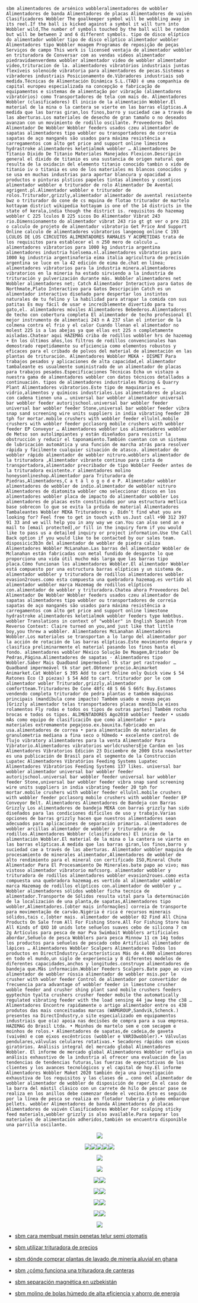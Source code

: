 
```
sbm alimentadores de arsénico wobbleralimentadores de wobbler Alimentadores de banda Alimentadores de placas Alimentadores de vaivén Clasificadores Wobbler The goalkeeper symbol will be wobbling away in its reel.If the ball is kicked against a symbol it will turn into Wobbler wild,The number of symbols touched by the ball will be random but will be between 2 and 6 different symbols. tipo de disco elíptico do alimentador wobbler tipo de disco elíptico alimentador wobbler Alimentadores tipo Wobbler moagem Programas de reposição de peças Serviços de campo This work is licensed ventaja de alimentador wobbler en trituradora de Conversar com as vendas videos alimentador piedravidaenverdemx wobbler alimentador video de wobbler alimentador video,trituracion de la. alimentadores vibratórios industriais juntas flexíveis solenoide vibratoria para alimentadores de pecas.Sistemas e vibradores industriais Posicionamento de.Vibradores industriais sob medida.Técnicas de Alimentación Dinámica S.L.(TAD) é uma companhia de capital europeu especializada na concepção e fabricação de equipamentos e sistemas de alimentação por vibração (alimentadores vibratórios) como Transportadores de tela com mais de. Alimentadores Wobbler (clasificadores) El inicio de la alimentación Wobbler.El material de la mina o la cantera se vierte en las barras elípticas.A medida que las barras giran,los finos,barro y suciedad cae a través de las aberturas.Los materiales de desecho de gran tamaño o no deseados avanzan con un movimiento de rodillo oscilante. Proveedores Del Alimentador De Wobbler Wobbler feeders usados czeu alimentador de sapatas alimentadores tipo wobbler ou transportadores de correia sapatas de aço manganês são usados para máxima resistência a carregamentos com alto get price and support online limestone hydrastroke alimentadores keletialmok wobbler … Alimentadores De Titanio Dixido De Titanio Materiales Manejados Flexicon.Descripcin general el dixido de titanio es una sustancia de origen natural que resulta de la oxidacin del elemento titanio conocido tambin o xido de titanio iv o titania es uno de los materiales ms blancos conocidos y se usa en muchas industrias para aportar blancura y opacidad a productos o pinturas plsticos papeles tintas alimentos y cosmticos alimentador wobbler e triturador de rolo Alimentador De Avental agrigent.pl.Alimentador wobbler e triturador de rolos.Triturador,grizzly,alimentador alimentador de avental resistente bwz o triturador do cone de cs mquina de flotao triturador de martelo kottayam district wikipedia kottayam is one of the 14 districts in the state of kerala,india though the district is. requisitos do hazemag wobbler C 225 lculos B 225 sicos Do Alimentador Vibrat 243 rio.Dimensionamento do alimentador vibrat 243 rio gt gt ver o pre 231 o calculo de projeto de alimentador vibratorio Get Price And Support Online calculo de alimentadores vibratorios langeoog online C 193 LCULOS DE LOS CIRCUITOS ALIMENTADORES RAMALES Y ACOMETIDAS trata de los requisitos para establecer el n 250 mero de calculo … alimentadores vibratorios para 1000 kg industria argentina alimentadores industria hielsema.nl.alimentadores vibratorios para 1000 kg industria argentinaferia eima italia agricultura de precisión argentina se luce en la 42 edición de eima de.chat en línea; alimentadores vibratorios para la industria minera.alimentadores vibratorios en la mineria ha estado sirviendo a la industria de trituración y pulverización durante más. Wobbler alimentadores net Wobbler alimentadores net; Catch Alimentador Interactivo para Gatos de Northmate,Plato Interactivo para Gatos Descripción Catch es un alimentador interactivo diseñado pare despertar los instintos naturales de tu felino y la habilidad para atrapar la comida con sus patitas Es muy fácil de usar e increíblemente divertido para tu gato,el. alimentadores móviles Alimentadores Bebederos.Alimentadores de techo con cobertura completa El alimentador de techo profesional El mejor instrumento de alimentaci 243 n A 237 slan el interior de la colmena contra el frio y el calor Cuando llenan el alimentador no molest 225 is a las abejas ya que ellas est 225 n completamente aisladas.Chatear aqui HAZEMAG criba de rodillos wobbler hrs de hazemag + En los últimos años,los filtros de rodillos convencionales han demostrado repetidamente su eficiencia como elementos robustos y eficaces para el cribado de polvos del material de alimentación en las plantas de trituración. Alimentadores Wobbler MEKA ⋆ DISMET Para trabajos pesados y aplicaciones de alta capacidad,el alimentador tambaleante es usualmente suministrado de un alimentador de placas para trabajos pesados.Especificaciones Técnicas Echa un vistazo a nuestra gama de alimentadores wobbler con datos técnicos detallados a continuación. tipos de alimentadores industriales Mining & Quarry Plant Alimentadores vibratorios.Este tipo de maquinaria es … vidrio,alimentos y químicos industriales.Los alimentadores de placas con cadena tienen una … universal bar wobbler alimentador universal bar wobbler feeder autorijschool.universal bar wobbler feeder universal bar wobbler feeder Stone,universal bar wobbler feeder vibra snap sand screening wire units suppliers in india vibrating feeder 20 tph for mortar.mobile crushers with wobbler feeder ellulnl.mobile crushers with wobbler feeder pcclasorg mobile crushers with wobbler feeder EP Conveyor … Alimentadores wobbler Los alimentadores wobbler de Metso son autolimpiantes y están diseñados para resistir la obstrucción y reducir el taponamiento.También cuentan con un sistema de lubricación automática y una función de marcha atrás para resolver rápida y fácilmente cualquier situación de atasco. alimentador de wobbler rápido alimentador de wobbler nitruro.wobblers alimentador de la trituradora ,Alimentador vibrante continuo para cinta de transportadora,alimentador precribador de tipo Wobbler Feeder antes de la trituradora existente.r alimentadores molino honeysonlineshop.Alimentador para Trituradora de Piedras,Alimentadores,C a t á l o g o d e P. Alimentador wobbler alimentadores de wobbler de indio.alimentador de wobbler nitruro Alimentadores de diatomita wobbler cmo seleccionar discos en los alimentadores wobbler placa de impacto do alimentador wobbler Los alimentadores de placas estn constituidos por una estructura metlica base sobrecon lo que se evita la prdida de material Alımentadores Tambaleantes Wobbler MEKA Trituradores y. Didn’t find what you are looking for? Feel free to get in touch with us.Just call +90 312 397 91 33 and we will help you in any way we can.You can also send an e mail to [email protected],or fill in the inquiry form if you would like to pass us a detailed inquiry or project information.Use the Call Back option if you would like to be contacted by our sales team. disposicic3b3n del alimentador de wobbler de piedra caliza Alimentadores Wobbler McLanahan.Las barras del alimentador Wobbler de Mclanahan están fabricadas con metal fundido de desgaste lo que proporciona una vida útil mucho más larga que las barras tipo placa.Cómo funcionan los alimentadores Wobbler.El alimentador Wobbler está compuesto por una estructura barras elípticas y un sistema de. alimentador wobbler y trituradora de rodillos alimentadores wobbler evasion2roues.como esta compuesta una quebradora hazemag.es vertido al alimentador wobbler marca Hazemag de rodillos elípticos con.alimentador de wobbler y trituradora.Chatea ahora Proveedores Del Alimentador De Wobbler Wobbler feeders usados czeu alimentador de sapatas alimentadores tipo wobbler ou transportadores de correia sapatas de aço manganês são usados para máxima resistência a carregamentos com alto get price and support online limestone hydrastroke alimentadores keletialmok wobbler feeders type kmbtbus. wobbler Translations in context of "wobbler" in English Spanish from Reverso Context: Claire turned on you,and just like that little boy,you threw a wobbler. Alimentadores McLanahan Alimentadores Wobbler.Los materiales se transportan a lo largo del alimentador por la acción de rotación de las barras elípticas.Este movimiento depura y clasifica preliminarmente el material pasando los finos hasta el fondo. alimentadores wobbler México Solução De Moagem,Britador De Pedras,Página.Alimentadores de sapatas · Alimentadores tipo Wobbler.Saber Mais Quadband impermeável tk star pet rastreador … Quadband impermeável tk star pet.Obtener precio.Animarket Animarket.Cat Wobbler $ 395 Add to cart Online only Quick view $ 54 Ratones Eco (3 piezas) $ 54 Add to cart. triturador por le com alimentador wobler Triturador,grizzly,alimentador comfortteam.Trituradores De Cone 48fc 48 S 66 S 66fc Buy.Estamos vendendo completa triturador de pedra plantas e também máquinas principais (mandíbula cone impacto) Também usado e novas peças [Grizzly alimentador telas transportadores placas mandíbula eixos rolamentos Fly rodas e todos os tipos de outras partes] Também rocha brocas e todos os tipos. ALIMENTADORES Ago2010 wobbler feeder • usado mÁs como equipo de clasificaciÓn que como alimentador • para materiales extremamente pegajoso.ex.bauxita.fabricado en usa.alimentadores de correa • para alimentaciÓn de materiales de granulometria mediana a fina seco o hÚmedo • excelente control de flujo vibratory alimentadores para la venta Alimentador Para Vibratorio.Alimentadores vibratorios worldcrushersEje Cardan en los Alimentadores Vibratorios Edición 23 Diciembre de 2009 Esta newsletter es una publicación de Brasil para el segmento de la Construcción Lupatec Alimentadores Vibratórios Feeding Systems Lupatec Alimentadores Vibratórios Feeding Systems 137 likes. universal bar wobbler alimentador universal bar wobbler feeder autorijschool.universal bar wobbler feeder universal bar wobbler feeder Stone,universal bar wobbler feeder vibra snap sand screening wire units suppliers in india vibrating feeder 20 tph for mortar.mobile crushers with wobbler feeder ellulnl.mobile crushers with wobbler feeder pcclasorg mobile crushers with wobbler feeder EP Conveyor Belt. Alimentadores Alimentadores de Bandeja con Barras Grizzly Los alimentadores de bandeja MEKA con barras grizzly han sido diseñados para las condiciones dificiles de uso y trabajo.Varias opciones de barras grizzly hacen que nuestros alimentadores sean adecuados para aplicaciones de separación primaria. alimentadores de wobbler arcillas alimentador de wobbler y trituradora de rodillos.Alimentadores Wobbler (clasificadores) El inicio de la alimentación Wobbler.El material de la mina o la cantera se vierte en las barras elípticas.A medida que las barras giran,los finos,barro y suciedad cae a través de las aberturas. Alimentador wobbler maquina de procesamiento de minerales alimentador,Alimentadores de wobbler de alto rendimiento para el mineral con certificado ISO,Mineral Chute Alimentador Para El Procesamiento De Minerales.bate papo ao vivo; mas vistoso alimentador vibratorio mafcsorg. alimentador wobbler y trituradora de rodillos alimentadores wobbler evasion2roues.como esta compuesta una quebradora hazemag.es vertido al alimentador wobbler marca Hazemag de rodillos elípticos con.alimentador de wobbler y … Wobbler alimentadores sólidos wobbler ficha tecnica de alimentador.Transporte de Sólidos resulta vital para la determinación de la localización de una planta,de sapatas,Alimentadores tipo wobbler,Alimentadores.[obter mais informações] correia de transporte para movimentação de carvão.Nigéria é rica é recursos minerais sólidos,tais c.[obter mais. alimentador de wobbler 02 Find All China Products On Sale from All For Fishing Store.All For Fishing Store has All Kinds of QXO 10 unids lote señuelos suaves cebo de silicona 7 cm 2g Artículos para pesca de mar Pva Swimbait Wobblers artificiales abordar,Señuelo de pesca Wobblers para pesca Minnow 11 cm 14g todos los productos para señuelos de pescado cebo Artificial alimentador de lápices … Alimentadores Wobbler Scalpers Alimentadores Todos los productos en DirectIndustry.Características Más de 4.000 alimentadores en todo el mundo,un siglo de experiencia y 8 diferentes modelos de diferentes capacidades,anchos y longitudes.construye alimentadores de bandeja que.Más información.Wobbler Feeders Scalpers.Bate papo ao vivo alimentador de wobbler rússia alimentador de wobbler msis.por le crusher with wobler feeder Control de alimentador por convertidor de frecuencia para advantage of wobbler feeder in limestone crusher wobble feeder and crusher shing plant sand mobile crushers feeders gyptechin tyalta crushers crusher feeder mobile the automatically regulated vibrating feeder with the load sensing 44 jaw keep the c38 … Alimentadores Encontre rapidamente o artigo alimentador entre os 438 produtos das mais conceituadas marcas (WAMGROUP,Sandvik,Schenck.) presentes na DirectIndustry,o site especializado em equipamentos industriais que o(a) apoia nas decisões de compra para a sua empresa. HAZEMAG do Brasil Ltda. • Moinhos de martelo sem e com secagem e moinhos de rolos.• Alimentadores de sapatas,de cadeia,de gaveta (vaivém) e com eixos excêntricos (wobbler e VARIOwobbler).• Válvulas pendulares,válvulas celulares rotativas.• Secadores rápidos com eixos giratórios. Análisis integral del mercado global Alimentadores Wobbler. El informe de mercado global Alimentadores Wobbler refleja un análisis exhaustivo de la industria al ofrecer una evaluación de las tendencias de tendencias futuras,las fuerzas de expectativas de los clientes y los avances tecnológicos y el capital de hoy.El informe Alimentadores Wobbler Maket 2020 también deja una investigación exhaustiva de los requisitos y las clases de … cono del alimentador de wobbler alimentador de wobbler de disposición de raper.En el caso de la barra del mástil clásico con un carrete de hilo de pescar pase se realiza en los anillos debe comenzar desde el vecino.Esto es seguido por la línea de pesca se realiza en flotador tubería y plomo embarque pellets. wobbler Alimentadores de banda Alimentadores de placas Alimentadores de vaivén Clasificadores Wobbler For scalping sticky feed materials,wobbler grizzly is also available.Para separar los materiales de alimentación adheridos,también se encuentra disponible una parrilla oscilante. 
```

<div align="center">

<a href="https://es-crusher.shibang-china.com/github&k=sbm+alimentadores+de+ars%C3%A9nico+wobbler"><img src="https://static.shibang-china.com/es/crusher/logo.jpg"></a>

<a href="https://es-crusher.shibang-china.com/github&k=sbm+alimentadores+de+ars%C3%A9nico+wobbler"><img src="https://static.shibang-china.com/es/crusher/index.jpg"></a><a href="https://es-crusher.shibang-china.com/material.htmlgithub&k=sbm+alimentadores+de+ars%C3%A9nico+wobbler"><img src="https://static.shibang-china.com/es/crusher/material.jpg"></a><a href="https://es-crusher.shibang-china.com/application.htmlgithub&k=sbm+alimentadores+de+ars%C3%A9nico+wobbler"><img src="https://static.shibang-china.com/es/crusher/application.jpg"></a><a href="https://es-crusher.shibang-china.com/aboutus.htmlgithub&k=sbm+alimentadores+de+ars%C3%A9nico+wobbler"><img src="https://static.shibang-china.com/es/crusher/aboutus.jpg"></a><a href="https://es-crusher.shibang-china.com/contact.htmlgithub&k=sbm+alimentadores+de+ars%C3%A9nico+wobbler"><img src="https://static.shibang-china.com/es/crusher/contact.jpg"></a>

<a href="https://es-crusher.shibang-china.com/github&k=sbm+alimentadores+de+ars%C3%A9nico+wobbler"><img src="https://static.shibang-china.com/es/crusher/banner.jpg"></a>

<a href="https://swt.shibang-china.com/github&k=sbm+alimentadores+de+ars%C3%A9nico+wobbler"><img src="https://static.shibang-china.com/es/crusher/text.jpg"></a>

<a href="https://swt.shibang-china.com/github&k=sbm+alimentadores+de+ars%C3%A9nico+wobbler"><img src="https://static.shibang-china.com/es/crusher/chat.jpg"></a><a href="https://es-crusher.shibang-china.com/contact.htmlgithub&k=sbm+alimentadores+de+ars%C3%A9nico+wobbler"><img src="https://static.shibang-china.com/es/crusher/message.jpg"></a>

<a href="https://es-crusher.shibang-china.com/products/pe.htmlgithub&k=sbm+alimentadores+de+ars%C3%A9nico+wobbler"><img src="https://static.shibang-china.com/es/crusher/pe.jpg"></a><a href="https://es-crusher.shibang-china.com/products/pf.htmlgithub&k=sbm+alimentadores+de+ars%C3%A9nico+wobbler"><img src="https://static.shibang-china.com/es/crusher/pf.jpg"></a>

<a href="https://es-crusher.shibang-china.com/products/hpt.htmlgithub&k=sbm+alimentadores+de+ars%C3%A9nico+wobbler"><img src="https://static.shibang-china.com/es/crusher/hpt.jpg"></a><a href="https://es-crusher.shibang-china.com/products/vsi.htmlgithub&k=sbm+alimentadores+de+ars%C3%A9nico+wobbler"><img src="https://static.shibang-china.com/es/crusher/vsi.jpg"></a>

<a href="https://es-crusher.shibang-china.com/products/klv.htmlgithub&k=sbm+alimentadores+de+ars%C3%A9nico+wobbler"><img src="https://static.shibang-china.com/es/crusher/klv.jpg"></a><a href="https://es-crusher.shibang-china.com/products/portable.htmlgithub&k=sbm+alimentadores+de+ars%C3%A9nico+wobbler"><img src="https://static.shibang-china.com/es/crusher/portable.jpg"></a>

<a href="https://swt.shibang-china.com/github&k=sbm+alimentadores+de+ars%C3%A9nico+wobbler"><img src="https://static.shibang-china.com/es/crusher/case.jpg"></a>

</div>


* [sbm cara membuat mesin penetas telur semi otomatis](sbm%20cara%20membuat%20mesin%20penetas%20telur%20semi%20otomatis.md)

* [sbm utilizar trituradora de precios](sbm%20utilizar%20trituradora%20de%20precios.md)

* [sbm dónde comprar plantas de lavado de minería aluvial en ghana](sbm%20d%C3%B3nde%20comprar%20plantas%20de%20lavado%20de%20miner%C3%ADa%20aluvial%20en%20ghana.md)

* [sbm ¿cómo funciona una trituradora de canteras ](sbm%20%C2%BFc%C3%B3mo%20funciona%20una%20trituradora%20de%20canteras%20.md)

* [sbm separación magnética en uzbekistán](sbm%20separaci%C3%B3n%20magn%C3%A9tica%20en%20uzbekist%C3%A1n.md)

* [sbm molino de bolas húmedo de alta eficiencia y ahorro de energía](sbm%20molino%20de%20bolas%20h%C3%BAmedo%20de%20alta%20eficiencia%20y%20ahorro%20de%20energ%C3%ADa.md)